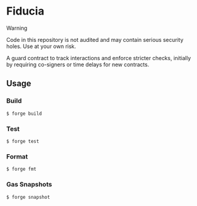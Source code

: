 # Fiducia

> [!WARNING]
> Code in this repository is not audited and may contain serious security holes. Use at your own risk.

A guard contract to track interactions and enforce stricter checks, initially by requiring co-signers or time delays for new contracts.

## Usage

### Build

```shell
$ forge build
```

### Test

```shell
$ forge test
```

### Format

```shell
$ forge fmt
```

### Gas Snapshots

```shell
$ forge snapshot
```

